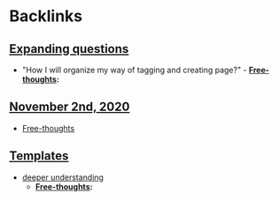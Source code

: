 
# Backlinks
## [Expanding questions](<Expanding questions.md>)
- "How I will organize my way of tagging and creating page?"
        - **[Free-thoughts](<Free-thoughts.md>):**

## [November 2nd, 2020](<November 2nd, 2020.md>)
- [Free-thoughts](<Free-thoughts.md>)

## [Templates](<Templates.md>)
- [deeper understanding](<deeper understanding.md>)
    - **[Free-thoughts](<Free-thoughts.md>):**

